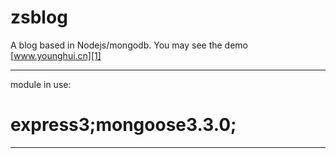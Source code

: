 zsblog
======

A blog based in Nodejs/mongodb.  You may see the demo [www.younghui.cn][1]
***
module in use:

express3;mongoose3.3.0;
===========


--------
[1]:http://www.younghui.cn/
